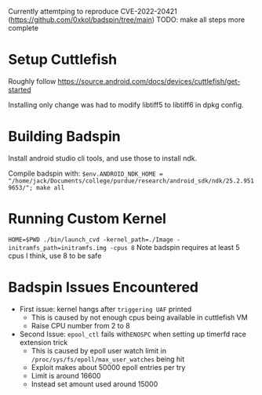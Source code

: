 Currently attemtping to reproduce CVE-2022-20421 (https://github.com/0xkol/badspin/tree/main)
TODO: make all steps more complete
# Setup Cuttlefish
Roughly follow https://source.android.com/docs/devices/cuttlefish/get-started

Installing only change was had to modify libtiff5 to libtiff6 in dpkg config.

# Building Badspin
Install android studio cli tools, and use those to install ndk.

Compile badspin with:
`$env.ANDROID_NDK_HOME = "/home/jack/Documents/college/purdue/research/android_sdk/ndk/25.2.9519653/"; make all`

# Running Custom Kernel
`HOME=$PWD ./bin/launch_cvd -kernel_path=./Image -initramfs_path=initramfs.img -cpus 8`
Note badspin requires at least 5 cpus I think, use 8 to be safe

# Badspin Issues Encountered
- First issue: kernel hangs after `triggering UAF` printed
	- This is caused by not enough cpus being available in cuttlefish VM
	- Raise CPU number from 2 to 8
- Second Issue: `epool_ctl` fails with`ENOSPC` when setting up timerfd race extension trick
	- This is caused by epoll user watch limit in `/proc/sys/fs/epoll/max_user_watches` being hit
	- Exploit makes about 50000 epoll entries per try
	- Limit is around 16600
	- Instead set amount used around 15000